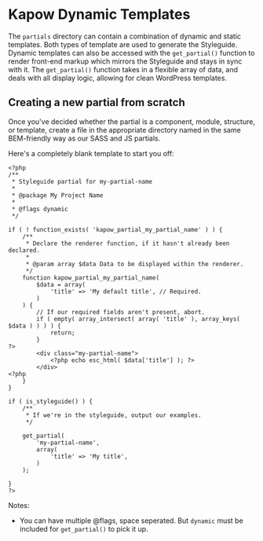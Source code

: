 # Kapow Dynamic Templates

The `partials` directory can contain a combination of dynamic and static templates.  Both types of template are used to generate the Styleguide.  Dynamic templates can also be accessed with the `get_partial()` function to render front-end markup which mirrors the Styleguide and stays in sync with it.  The `get_partial()` function takes in a flexible array of data, and deals with all display logic, allowing for clean WordPress templates.

## Creating a new partial from scratch

Once you've decided whether the partial is a component, module, structure, or template, create a file in the appropriate directory named in the same BEM-friendly way as our SASS and JS partials.

Here's a completely blank template to start you off:

```
<?php
/**
 * Styleguide partial for my-partial-name
 *
 * @package My Project Name
 *
 * @flags dynamic
 */

if ( ! function_exists( 'kapow_partial_my_partial_name' ) ) {
	/**
	 * Declare the renderer function, if it hasn't already been declared.
	 *
	 * @param array $data Data to be displayed within the renderer.
	 */
	function kapow_partial_my_partial_name(
		$data = array(
			'title' => 'My default title', // Required.
		)
	) {
		// If our required fields aren't present, abort.
		if ( empty( array_intersect( array( 'title' ), array_keys( $data ) ) ) ) {
			return;
		}
?>
		<div class="my-partial-name">
			<?php echo esc_html( $data['title'] ); ?>
		</div>
<?php
	}
}

if ( is_styleguide() ) {
	/**
	 * If we're in the styleguide, output our examples.
	 */

	get_partial(
		'my-partial-name',
		array(
			'title' => 'My title',
		)
	);

}
?>
```

Notes:

- You can have multiple @flags, space seperated.  But `dynamic` must be included for `get_partial()` to pick it up.
